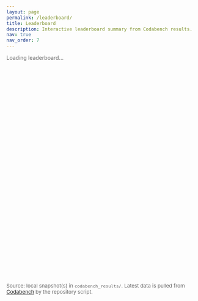 ```yaml
---
layout: page
permalink: /leaderboard/
title: Leaderboard
description: Interactive leaderboard summary from Codabench results.
nav: true
nav_order: 7
---
```


<div>
  <p id="lb-updated" style="color:#666; margin-bottom:8px;">Loading leaderboard…</p>
  <div id="leaderboard-plot" style="width:100%;max-width:1100px;height:560px;"></div>
  <p style="color:#666; font-size:0.95em;">
    Source: local snapshot(s) in <code>codabench_results/</code>.
    Latest data is pulled from <a href="https://www.codabench.org/competitions/9975/#/results-tab" target="_blank" rel="noopener">Codabench</a> by the repository script.
  </p>
</div>

<script src="https://cdn.plot.ly/plotly-2.34.0.min.js"></script>
<script>
// Helper: site base path for correct links on GitHub Pages
const BASEURL = "{{ site.baseurl | default: '' }}";
function toUrl(p) {
  if (!p) return null;
  if (p.startsWith('http://') || p.startsWith('https://')) return p;
  if (p.startsWith('/')) return BASEURL + p;
  return BASEURL + '/' + p;
}

// Collect available summary.json files under codabench_results.
// If there are multiple dated folders with a summary.json each, we will combine them as a time series.
const SUMMARY_PATHS = [
  // Auto-discover via Jekyll: includes root file and any nested dated folders
  {% assign summaries = site.static_files | where_exp: 'f', 'f.path contains "/codabench_results/"' %}
  {% for f in summaries %}{% if f.path contains 'summary.json' %}"{{ f.path }}",{% endif %}{% endfor %}
].filter((v, i, a) => v && a.indexOf(v) === i);

if (SUMMARY_PATHS.length === 0) {
  // Fallback to the conventional location
  SUMMARY_PATHS.push('codabench_results/summary.json');
}

async function fetchJSON(url) {
  const r = await fetch(url, {cache: 'no-cache'});
  if (!r.ok) throw new Error(`HTTP ${r.status} for ${url}`);
  return await r.json();
}

function parseUsername(keyWithId) {
  if (!keyWithId) return keyWithId;
  const parts = String(keyWithId).split('-');
  if (parts.length <= 1) return keyWithId;
  const id = parts.pop();
  return parts.join('-');
}

function pickMetricKeyAndDirection(obj) {
  const keys = Object.keys(obj || {});
  if (!keys.length) return { key: null, direction: 'lower', label: 'Normalized MSE' };
  // Priority: Normalized MSE (or NMSE) → MSE → overall score → first key
  const nmse = keys.find(k => /(normalized|normalised)?\s*mse\b/i.test(k))
            || keys.find(k => /\bnmse\b/i.test(k));
  if (nmse) return { key: nmse, direction: 'lower', label: 'Normalized MSE' };
  const mse = keys.find(k => /\bmse\b/i.test(k));
  if (mse) return { key: mse, direction: 'lower', label: 'MSE' };
  const overall = keys.find(k => /overall score$/i.test(k));
  if (overall) return { key: overall, direction: 'higher', label: 'Score' };
  return { key: keys[0], direction: 'higher', label: 'Score' };
}

function extractPhaseBlock(resultsObj) {
  // resultsObj is expected to have top-level keys like "Results - Warmup Phase(16261)"
  const keys = Object.keys(resultsObj || {});
  if (keys.length === 0) return { name: 'N/A', entries: {} };
  // Prefer Final Phase if available and non-empty
  const finalKey = keys.find(k => /final/i.test(k));
  if (finalKey && resultsObj[finalKey] && Object.keys(resultsObj[finalKey]).length) {
    return { name: finalKey, entries: resultsObj[finalKey] };
  }
  // Otherwise use the first non-empty block
  const firstKey = keys.find(k => resultsObj[k] && Object.keys(resultsObj[k]).length);
  return { name: firstKey || keys[0], entries: resultsObj[firstKey || keys[0]] || {} };
}

function detectDirection(values) {
  // Heuristic: if values are all within [0,1.00001], treat higher-is-better; otherwise lower-is-better
  if (!values.length) return 'lower';
  const max = Math.max(...values);
  return (max <= 1.00001) ? 'higher' : 'lower';
}

async function loadSnapshots(summaryPaths) {
  const snapshots = [];
  for (const sp of summaryPaths) {
    const url = toUrl(sp);
    try {
      const summary = await fetchJSON(url);
      const when = new Date(summary.generated_at_utc || summary.generated_at || Date.now());
      let resPath = summary.merged_results_json || (summary.phases && summary.phases[0] && summary.phases[0].json);
      if (!resPath) continue;
      resPath = toUrl(resPath);
      const results = await fetchJSON(resPath);
      const { name: phaseName, entries } = extractPhaseBlock(results);
      const scores = [];
      let label = 'Score';
      let directionHint = 'higher';
      const entriesArr = Object.entries(entries || {});
      let chosenKey = null;
      if (entriesArr.length) {
        const firstSel = pickMetricKeyAndDirection(entriesArr[0][1] || {});
        chosenKey = firstSel.key;
        label = firstSel.label || label;
        directionHint = firstSel.direction || directionHint;
      }
      for (const [userKey, metrics] of entriesArr) {
        const key = chosenKey || pickMetricKeyAndDirection(metrics).key;
        if (!key) continue;
        const value = parseFloat(metrics[key]);
        if (Number.isFinite(value)) {
          scores.push({ user: parseUsername(userKey), raw: userKey, score: value });
        }
      }
      if (!scores.length) continue;
      const direction = directionHint || detectDirection(scores.map(s => s.score));
      const best = scores.reduce((acc, s) => {
        if (!acc) return s;
        if (direction === 'higher') return (s.score > acc.score) ? s : acc;
        return (s.score < acc.score) ? s : acc;
      }, null);
      snapshots.push({ when, phaseName, scores, best, direction, label });
    } catch (e) {
      console.warn('Skipping snapshot due to error:', e);
    }
  }
  // Sort by time ascending
  snapshots.sort((a, b) => a.when - b.when);
  return snapshots;
}

function renderPlot(snapshots) {
  const updatedEl = document.getElementById('lb-updated');
  if (!snapshots.length) {
    updatedEl.textContent = 'No local Codabench results found in codabench_results/.';
    return;
  }
  const lastDate = snapshots[snapshots.length - 1].when;
  updatedEl.textContent = `Last updated: ${lastDate.toLocaleString()} (${snapshots.length} snapshot${snapshots.length>1?'s':''})`;

  // Build scatter of all models across snapshots
  const allX = [], allY = [], allText = [], allMeta = [];
  let direction = 'lower';
  let yLabel = snapshots[0]?.label || 'Normalized MSE';
  for (const snap of snapshots) {
    direction = snap.direction || direction;
    if (snap.label) yLabel = snap.label;
    for (const s of snap.scores) {
      allX.push(snap.when);
      allY.push(s.score);
      allText.push(`${s.user}`);
      allMeta.push({ user: s.user, when: snap.when, score: s.score });
    }
  }

  const allTrace = {
    x: allX,
    y: allY,
    text: allText,
    mode: 'markers',
    name: 'All models',
    marker: { color: 'rgba(120,120,120,0.35)', size: 9 },
    hovertemplate: `%{text}<br>%{x|%Y-%m-%d %H:%M UTC}<br>${yLabel}: %{y:.5f}<extra></extra>`
  };

  // Best per snapshot (line)
  const bestX = [], bestY = [], bestText = [];
  for (const snap of snapshots) {
    bestX.push(snap.when);
    bestY.push(snap.best.score);
    bestText.push(snap.best.user);
  }
  const bestTrace = {
    x: bestX,
    y: bestY,
    text: bestText,
    mode: 'lines+markers+text',
    name: 'Best per snapshot',
    marker: { color: '#6b5ca5', size: 10, line: { width: 1, color: '#51457f' } },
    line: { color: '#6b5ca5', width: 2 },
    textposition: 'top center',
    textfont: { size: 12, color: '#333' },
    hovertemplate: `%{text}<br>%{x|%Y-%m-%d %H:%M UTC}<br>Best ${yLabel}: %{y:.5f}<extra></extra>`
  };

  const yTitle = yLabel || 'Normalized MSE';
  const layout = {
    title: { text: 'Leaderboard', x: 0.5 },
    margin: { l: 60, r: 20, t: 60, b: 60 },
    xaxis: { title: 'Snapshot Time (UTC)', type: 'date', showgrid: true },
    yaxis: { title: yTitle, autorange: true, showgrid: true },
    legend: { orientation: 'h', x: 0.15, y: -0.2 },
    hovermode: 'closest'
  };

  Plotly.newPlot('leaderboard-plot', [allTrace, bestTrace], layout, {displaylogo: false});
}

(async function() {
  try {
    const snaps = await loadSnapshots(SUMMARY_PATHS);
    renderPlot(snaps);
  } catch (e) {
    document.getElementById('lb-updated').textContent = 'Failed to load leaderboard data.';
    console.error(e);
  }
})();
</script>
